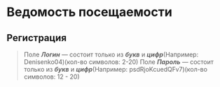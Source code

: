 # Ведомость посещаемости #

## Регистрация ##
>Поле ***Логин*** — состоит только из ***букв*** и ***цифр***(Например: Denisenko04)(кол-во символов: 2-20)
>Поле ***Пароль*** — состоит только из ***букв*** и ***цифр***(Например: psdRjoKcuedQFv7)(кол-во символов: 12 - 20)

